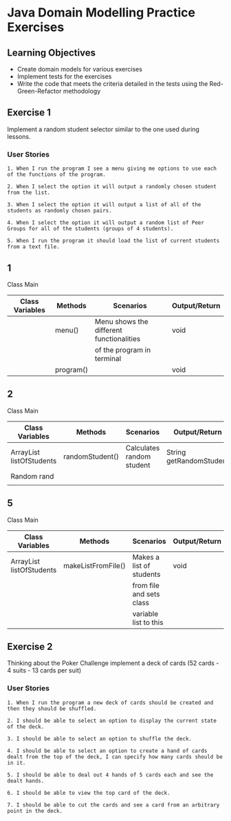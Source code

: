 # Java Domain Modelling Practice Exercises

## Learning Objectives
- Create domain models for various exercises
- Implement tests for the exercises
- Write the code that meets the criteria detailed in the tests using the Red-Green-Refactor methodology
 
## Exercise 1

Implement a random student selector similar to the one used during lessons.

### User Stories

```
1. When I run the program I see a menu giving me options to use each of the functions of the program.

2. When I select the option it will output a randomly chosen student from the list.

3. When I select the option it will output a list of all of the students as randomly chosen pairs.

4. When I select the option it will output a random list of Peer Groups for all of the students (groups of 4 students).

5. When I run the program it should load the list of current students from a text file.
```

## 1

Class Main

| Class Variables | Methods   | Scenarios                                | Output/Return |
|-----------------|-----------|------------------------------------------|---------------|
|                 | menu()    | Menu shows the different functionalities | void          |
|                 |           | of the program in terminal               |               |
|                 | program() |                                          | void          |



## 2

Class Main

| Class Variables                  | Methods         | Scenarios                 | Output/Return           |
|----------------------------------|-----------------|---------------------------|-------------------------|
| ArrayList<String> listOfStudents | randomStudent() | Calculates random student | String getRandomStudent |
| Random rand                      |                 |                           |                         |
|                                  |                 |                           |                         |


## 5

Class Main

| Class Variables                  | Methods            | Scenarios                | Output/Return |
|----------------------------------|--------------------|--------------------------|---------------|
| ArrayList<String> listOfStudents | makeListFromFile() | Makes a list of students | void          |
|                                  |                    | from file and sets class |               |
|                                  |                    | variable list to this    |               |




## Exercise 2

Thinking about the Poker Challenge implement a deck of cards (52 cards - 4 suits - 13 cards per suit)

### User Stories

```
1. When I run the program a new deck of cards should be created and then they should be shuffled.

2. I should be able to select an option to display the current state of the deck.

3. I should be able to select an option to shuffle the deck.

4. I should be able to select an option to create a hand of cards dealt from the top of the deck, I can specify how many cards should be in it.

5. I should be able to deal out 4 hands of 5 cards each and see the dealt hands.

6. I should be able to view the top card of the deck.

7. I should be able to cut the cards and see a card from an arbitrary point in the deck.
```

